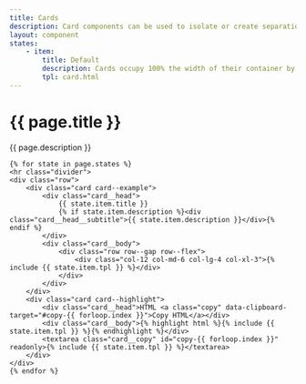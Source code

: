 ```yaml
---
title: Cards
description: Card components can be used to isolate or create separation between content.  You may indicate state or include media (think photos or videos) in your cards.
layout: component
states:
    - item:
        title: Default
        description: Cards occupy 100% the width of their container by default.  In our example, we throw our grid construct around our card to constraint the width.
        tpl: card.html
---
```

<div class="container content">
    <h1>{{ page.title }}</h1>
    <p class="well">{{ page.description }}</p>

    {% for state in page.states %}
    <hr class="divider">
    <div class="row">
        <div class="card card--example">
            <div class="card__head">
                {{ state.item.title }}
                {% if state.item.description %}<div class="card__head__subtitle">{{ state.item.description }}</div>{% endif %}
            </div>
            <div class="card__body">
                <div class="row row--gap row--flex">
                    <div class="col-12 col-md-6 col-lg-4 col-xl-3">{% include {{ state.item.tpl }} %}</div>
                </div>
            </div>
        </div>
        <div class="card card--highlight">
            <div class="card__head">HTML <a class="copy" data-clipboard-target="#copy-{{ forloop.index }}">Copy HTML</a></div>
            <div class="card__body">{% highlight html %}{% include {{ state.item.tpl }} %}{% endhighlight %}</div>
            <textarea class="card__copy" id="copy-{{ forloop.index }}" readonly>{% include {{ state.item.tpl }} %}</textarea>
        </div>
    </div>
    {% endfor %}
</div>